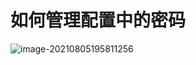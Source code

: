 # 如何管理配置中的密码

![image-20210805195811256](https://tva1.sinaimg.cn/large/008i3skNly1gt65usdd9bj31ba0qg40i.jpg)

